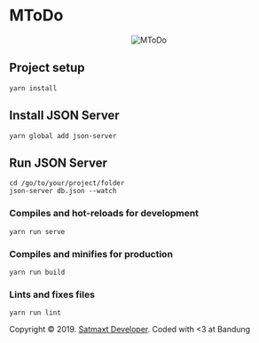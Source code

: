# MToDo

<p align="center">
  <img src="https://i.imgur.com/T1087Nf.png" alt="MToDo" />
</p>

## Project setup

```
yarn install
```

## Install JSON Server

```
yarn global add json-server
```

## Run JSON Server

```
cd /go/to/your/project/folder
json-server db.json --watch
```

### Compiles and hot-reloads for development

```
yarn run serve
```

### Compiles and minifies for production

```
yarn run build
```

### Lints and fixes files

```
yarn run lint
```

Copyright &copy; 2019. [Satmaxt Developer](https://satmaxt.xyz). Coded with <3 at Bandung
